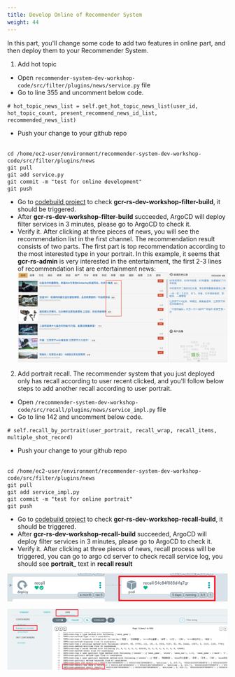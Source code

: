 ```yaml
---
title: Develop Online of Recommender System
weight: 44
---
```


In this part, you'll change some code to add two features in online part, and then deploy them to your Recommender System.

1. Add hot topic
- Open `recommender-system-dev-workshop-code/src/filter/plugins/news/service.py` file
- Go to line 355 and uncomment below code.
```
# hot_topic_news_list = self.get_hot_topic_news_list(user_id, hot_topic_count, present_recommend_news_id_list, recommended_news_list)
```
- Push your change to your github repo

```

cd /home/ec2-user/environment/recommender-system-dev-workshop-code/src/filter/plugins/news
git pull
git add service.py
git commit -m "test for online development"
git push

```

- Go to [codebuild project](https://ap-northeast-1.console.aws.amazon.com/codesuite/codebuild/projects?region=ap-northeast-1) to check **gcr-rs-dev-workshop-filter-build**, it should be triggered.
- After **gcr-rs-dev-workshop-filter-build** succeeded, ArgoCD will deploy filter services in 3 minutes, please go to ArgoCD to check it.
- Verify it.
After clicking at three pieces of news, you will see the recommendation list in the first channel. The recommendation result consists of two parts. The first 
part is top recommendation according to the most interested type in your portrait. In this example, it seems that **gcr-rs-admin** is very interested in
the entertainment, the first 2-3 lines of recommendation list are entertainment news:
![Top-Type-News](/images/top-type-news.png)

2. Add portrait recall. The recommender system that you just deployed only has recall according to user recent clicked, and you'll follow below steps to add another recall according to user portrait.
- Open `/recommender-system-dev-workshop-code/src/recall/plugins/news/service_impl.py` file
- Go to line 142 and uncomment below code.
```
# self.recall_by_portrait(user_portrait, recall_wrap, recall_items, multiple_shot_record)
```
- Push your change to your github repo

```

cd /home/ec2-user/environment/recommender-system-dev-workshop-code/src/filter/plugins/news
git pull
git add service_impl.py
git commit -m "test for online portrait"
git push

```

- Go to [codebuild project](https://ap-northeast-1.console.aws.amazon.com/codesuite/codebuild/projects?region=ap-northeast-1) to check **gcr-rs-dev-workshop-recall-build**, it should be triggered.
- After **gcr-rs-dev-workshop-recall-build** succeeded, ArgoCD will deploy filter services in 3 minutes, please go to ArgoCD to check it.
- Verify it. 
After clicking at three pieces of news, recall process will be triggered, you can go to argo cd server to check recall service log, you should see **portrait_** text in **recall result**

![check-recall-service](/images/check-recall-service.png)

![recall-log](/images/recall-log.png)

